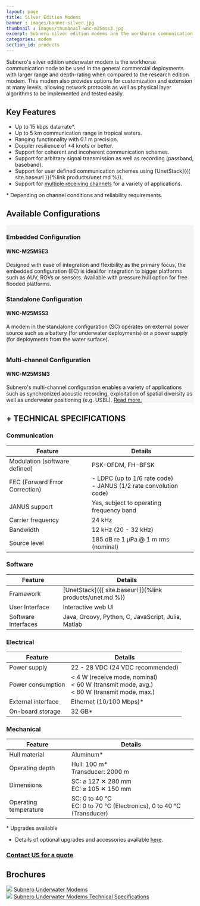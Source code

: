 ```yaml
---
layout: page
title: Silver Edition Modems
banner : images/banner-silver.jpg
thumbnail : images/thumbnail-wnc-m25mss3.jpg
excerpt: Subnero silver edition modems are the workhorse communication nodes for use in general commercial deployments.
categories: modem
section_id: products
---
```


Subnero's silver edition underwater modem is the workhorse communication node to be used in the general commercial deployments with larger range and depth-rating when compared to the research edition modem. This modem also provides options for customization and extension at many levels, allowing network protocols as well as physical layer algorithms to be implemented and tested easily.

## Key Features

- Up to 15 kbps data rate\*.
- Up to 5 km communication range in tropical waters.
- Ranging functionality with 0.1 m precision.
- Doppler resilience of ±4 knots or better.
- Support for coherent and incoherent communication schemes.
- Support for arbitrary signal transmission as well as recording (passband, baseband).
- Support for user defined communication schemes using [UnetStack]({{ site.baseurl }}{%link products/unet.md %}).
- Support for [multiple receiving channels](./multichannel.md) for a variety of applications.

\* Depending on channel conditions and reliability requirements.


<div class='one spacing'></div>

## Available Configurations

<div class='full' style='background: #f5f5f5'>
  <div class ='media product' >
    <img class = "align-self-start mr-3" alt="" src="{{site.baseurl}}/images/boxart-wnc-m25mse3.jpg"/>
    <div class='media-body product product-content'>
      <h3 style="text-transform: none;" id="embedded">Embedded Configuration</h3>
      <h4 style="text-transform: none;">WNC-M25MSE3</h4>
      <p>Designed with ease of integration and flexibility as the primary focus, the embedded configuration (EC) is ideal for integration to bigger platforms such as AUV, ROVs or sensors. Available with pressure hull option for free flooded platforms.</p>
    </div>
  </div>

  <div class ='media product' style='background: #f5f5f5' >   
    <div class='media-body product product-content' style='background: #f5f5f5'>
      <h3 style="text-transform: none;" id="standalone">Standalone Configuration</h3>
      <h4 style="text-transform: none;">WNC-M25MSS3</h4>
      <p>A modem in the standalone configuration (SC) operates on external power source such as a battery (for underwater deployments) or a power supply (for deployments from the water surface).</p>
    </div>
    <img class = "ml-3" alt="" src="{{site.baseurl}}/images/boxart-wnc-m25mss3.png"/> 
  </div>

  <div class ='media product' >
    <img class = "align-self-start mr-3" alt="" src="{{site.baseurl}}/images/boxart-wnc-multichannel2.jpg"/>
    <div class='media-body product product-content'>
      <h3 style="text-transform: none;">Multi-channel Configuration</h3>
      <h4 style="text-transform: none;">WNC-M25MSM3</h4>
      <p>Subnero's multi-channel configuration enables a variety of applications such as synchronized acoustic recording, exploitation of spatial diversity as well as underwater positioning (e.g. USBL). <a href="{{site.baseurl}}/products/multichannel.html" target="_blank">Read more.</a></p>
    </div>
  </div>

</div>

<div class='two spacing'></div>

<h2 style="text-transform: none;" id="s_techspec">+ TECHNICAL SPECIFICATIONS</h2>

### Communication

| Feature                                | Details                                   |
| -------------------------------------- | ----------------------------------------- |
| Modulation (software defined)          | PSK-OFDM, FH-BFSK                         |
| FEC (Forward Error Correction)         | - LDPC (up to 1/6 rate code)<br>- JANUS (1/2 rate convolution code)|
| JANUS support                          | Yes, subject to operating frequency band  |
| Carrier frequency                      | 24 kHz                                    |
| Bandwidth                              | 12 kHz (20 - 32 kHz)                      |
| Source level                           | 185 dB re 1 µPa @ 1 m rms (nominal)       |

### Software

| Feature                                | Details                                   |
| -------------------------------------- | ----------------------------------------- |
| Framework                              | [UnetStack]({{ site.baseurl }}{%link products/unet.md %})|
| User Interface                         | Interactive web UI                        |
| Software Interfaces                    | Java, Groovy, Python, C, JavaScript, Julia, Matlab|

### Electrical

| Feature                                | Details                                   |
| -------------------------------------- | ----------------------------------------- |
| Power supply                           | 22 - 28 VDC (24 VDC recommended)          |
| Power consumption                      | < 4 W (receive mode, nominal)<br>< 60 W (transmit mode, avg.)<br>< 80 W (transmit mode, max.)|
| External interface                     | Ethernet (10/100 Mbps)*                   |
| On-board storage                       | 32 GB*                                    |

### Mechanical

| Feature                                | Details                                   |
| -------------------------------------- | ----------------------------------------- |
| Hull material                          | Aluminum*                                 |
| Operating depth                        | Hull: 100 m*<br> Transducer: 2000 m       |
| Dimensions                             | SC: ⌀ 127 ✕ 280 mm<br> EC: ⌀ 105 ✕ 150 mm |
| Operating temperature                  | SC: 0 to 40 °C<br>EC: 0 to 70 °C (Electronics), 0 to 40 °C (Transducer)|

\* Upgrades available

- Details of optional upgrades and accessories available [here](./accessories.md).


<h3><a href="mailto:sales@subnero.com">Contact US for a quote</a></h3>

<h2>Brochures</h2>
<div class="brochure-container">
  <a href="{{site.baseurl}}/brochures/Subnero-Modem-Brochure.pdf" target="_blank"><img class="brochure-thumb" src="{{site.baseurl}}/brochures/modem4.jpg"></a>
  <a href="{{site.baseurl}}/brochures/Subnero-Modem-Brochure.pdf" target="_blank">Subnero Underwater Modems</a>
</div>
<div class="brochure-container">
  <a href="{{site.baseurl}}/brochures/Subnero-Modem-Specifications.pdf" target="_blank"><img class="brochure-thumb" src="{{site.baseurl}}/brochures/spec.jpg"></a>
  <a href="{{site.baseurl}}/brochures/Subnero-Modem-Specifications.pdf" target="_blank">Subnero Underwater Modems Technical Specifications</a>
</div>

